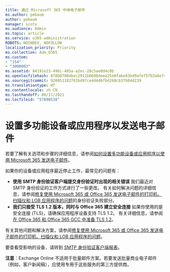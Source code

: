 ```yaml
---
title: 通过 Microsoft 365 中继电子邮件
ms.author: pebaum
author: pebaum
manager: scotv
ms.audience: Admin
ms.topic: article
ms.service: o365-administration
ROBOTS: NOINDEX, NOFOLLOW
localization_priority: Priority
ms.collection: Adm_O365
ms.custom:
- "154"
- "3000003"
ms.assetid: 84191e23-496c-495a-a2ec-28c5ae0d4c0b
ms.openlocfilehash: 8f8b0780ebec2911b6698deee25e0fabe83bd9afef5fb3a6ef4c51cccd67fc7c
ms.sourcegitcommit: 920051182781bd97ce4d4d6fbd268cb37b84d239
ms.translationtype: HT
ms.contentlocale: zh-CN
ms.lasthandoff: 08/11/2021
ms.locfileid: "57898538"
---
```

# <a name="set-up-a-multifunction-device-or-application-to-send-email"></a>设置多功能设备或应用程序以发送电子邮件

若要了解有关选项和步骤的详细信息，请参阅[如何设置多功能设备或应用程序以使用 Microsoft 365 发送电子邮件](https://docs.microsoft.com/Exchange/mail-flow-best-practices/how-to-set-up-a-multifunction-device-or-application-to-send-email-using-microsoft-365-or-office-365)。
  
如果你的设备或应用程序最近停止工作，最常见的问题有：

- **使用 SMTP 身份验证客户端提交身份验证时出现的相关错误** 我们最近对 SMTP 身份验证的工作方式进行了一些更改。 有关如何解决问题的详细信息，请参阅[修复使用 Microsoft 365 或 Office 365 发送电子邮件的打印机、扫描仪和 LOB 应用程序的问题](https://docs.microsoft.com/Exchange/mail-flow-best-practices/fix-issues-with-printers-scanners-and-lob-applications-that-send-email-using-off#error-authentication-unsuccessful)的身份验证失败部分。
- **我们只接受 TLS 1.2 版本，同时与 Office 365 建立安全连接** 如果你使用的是安全连接 (TLS)，请确保应用程序设备支持 TLS 1.2。 有关详细信息，请参阅[在 Office 365 和 Office 365 GCC 中准备 TLS 1.2](https://docs.microsoft.com/microsoft-365/compliance/prepare-tls-1.2-in-office-365)。
 
有关其他问题和解决方案，请参阅[修复使用 Microsoft 365 或 Office 365 发送电子邮件的打印机、扫描仪和 LOB 应用程序的问题](https://docs.microsoft.com/Exchange/mail-flow-best-practices/fix-issues-with-printers-scanners-and-lob-applications-that-send-email-using-off)。

要查看受影响的设备，请转到 [SMTP 身份验证客户端报表](https://protection.office.com/mailflow/dashboard)。

**注意**：Exchange Online 不适用于批量邮件方案。若要发送批量商业电子邮件（例如，客户新闻稿），应使用专用于这些服务的第三方提供商。
